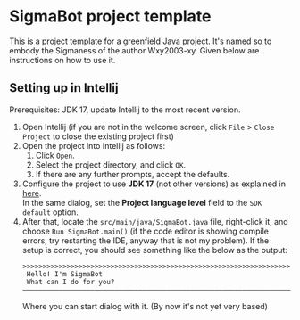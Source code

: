 # SigmaBot project template

This is a project template for a greenfield Java project. It's named so to embody the Sigmaness of the author Wxy2003-xy. Given below are instructions on how to use it.

## Setting up in Intellij

Prerequisites: JDK 17, update Intellij to the most recent version.

1. Open Intellij (if you are not in the welcome screen, click `File` > `Close Project` to close the existing project first)
2. Open the project into Intellij as follows:
   1. Click `Open`.
   1. Select the project directory, and click `OK`.
   1. If there are any further prompts, accept the defaults.
3. Configure the project to use **JDK 17** (not other versions) as explained in [here](https://www.jetbrains.com/help/idea/sdk.html#set-up-jdk).<br>
   In the same dialog, set the **Project language level** field to the `SDK default` option.
4. After that, locate the `src/main/java/SigmaBot.java` file, right-click it, and choose `Run SigmaBot.main()` (if the code editor is showing compile errors, try restarting the IDE, anyway that is not my problem). If the setup is correct, you should see something like the below as the output:
   ```
   >>>>>>>>>>>>>>>>>>>>>>>>>>>>>>>>>>>>>>>>>>>>>>>>>>>>>>>>>>>>>>>>>>>>>>>>>>>>>>
	Hello! I'm SigmaBot
	What can I do for you?
   ——————————————————————————————————————————————————————————————————————————————
   ```
   Where you can start dialog with it. (By now it's not yet very based)